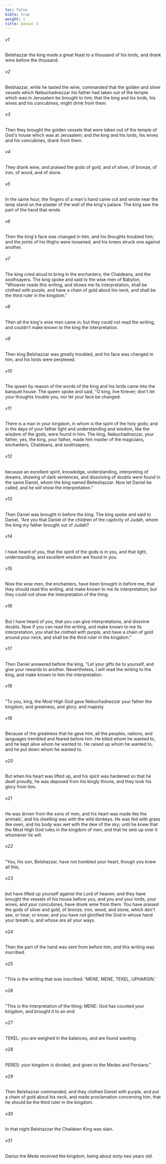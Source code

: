 ```yaml
---
toc: false
bible: true
weight: 1
title: Daniel 5
---
```




###### v1 
Belshazzar the king made a great feast to a thousand of his lords, and drank wine before the thousand. 

###### v2 
Belshazzar, while he tasted the wine, commanded that the golden and silver vessels which Nebuchadnezzar his father had taken out of the temple which was in Jerusalem be brought to him; that the king and his lords, his wives and his concubines, might drink from them. 

###### v3 
Then they brought the golden vessels that were taken out of the temple of God's house which was at Jerusalem; and the king and his lords, his wives and his concubines, drank from them. 

###### v4 
They drank wine, and praised the gods of gold, and of silver, of bronze, of iron, of wood, and of stone. 

###### v5 
In the same hour, the fingers of a man's hand came out and wrote near the lamp stand on the plaster of the wall of the king's palace. The king saw the part of the hand that wrote. 

###### v6 
Then the king's face was changed in him, and his thoughts troubled him; and the joints of his thighs were loosened, and his knees struck one against another. 

###### v7 
The king cried aloud to bring in the enchanters, the Chaldeans, and the soothsayers. The king spoke and said to the wise men of Babylon, "Whoever reads this writing, and shows me its interpretation, shall be clothed with purple, and have a chain of gold about his neck, and shall be the third ruler in the kingdom." 

###### v8 
Then all the king's wise men came in; but they could not read the writing, and couldn't make known to the king the interpretation. 

###### v9 
Then king Belshazzar was greatly troubled, and his face was changed in him, and his lords were perplexed. 

###### v10 
The queen by reason of the words of the king and his lords came into the banquet house. The queen spoke and said, "O king, live forever; don't let your thoughts trouble you, nor let your face be changed. 

###### v11 
There is a man in your kingdom, in whom is the spirit of the holy gods; and in the days of your father light and understanding and wisdom, like the wisdom of the gods, were found in him. The king, Nebuchadnezzar, your father, yes, the king, your father, made him master of the magicians, enchanters, Chaldeans, and soothsayers; 

###### v12 
because an excellent spirit, knowledge, understanding, interpreting of dreams, showing of dark sentences, and dissolving of doubts were found in the same Daniel, whom the king named Belteshazzar. Now let Daniel be called, and he will show the interpretation." 

###### v13 
Then Daniel was brought in before the king. The king spoke and said to Daniel, "Are you that Daniel of the children of the captivity of Judah, whom the king my father brought out of Judah? 

###### v14 
I have heard of you, that the spirit of the gods is in you, and that light, understanding, and excellent wisdom are found in you. 

###### v15 
Now the wise men, the enchanters, have been brought in before me, that they should read this writing, and make known to me its interpretation; but they could not show the interpretation of the thing. 

###### v16 
But I have heard of you, that you can give interpretations, and dissolve doubts. Now if you can read the writing, and make known to me its interpretation, you shall be clothed with purple, and have a chain of gold around your neck, and shall be the third ruler in the kingdom." 

###### v17 
Then Daniel answered before the king, "Let your gifts be to yourself, and give your rewards to another. Nevertheless, I will read the writing to the king, and make known to him the interpretation. 

###### v18 
"To you, king, the Most High God gave Nebuchadnezzar your father the kingdom, and greatness, and glory, and majesty. 

###### v19 
Because of the greatness that he gave him, all the peoples, nations, and languages trembled and feared before him. He killed whom he wanted to, and he kept alive whom he wanted to. He raised up whom he wanted to, and he put down whom he wanted to. 

###### v20 
But when his heart was lifted up, and his spirit was hardened so that he dealt proudly, he was deposed from his kingly throne, and they took his glory from him. 

###### v21 
He was driven from the sons of men, and his heart was made like the animals', and his dwelling was with the wild donkeys. He was fed with grass like oxen, and his body was wet with the dew of the sky; until he knew that the Most High God rules in the kingdom of men, and that he sets up over it whomever he will. 

###### v22 
"You, his son, Belshazzar, have not humbled your heart, though you knew all this, 

###### v23 
but have lifted up yourself against the Lord of heaven; and they have brought the vessels of his house before you, and you and your lords, your wives, and your concubines, have drunk wine from them. You have praised the gods of silver and gold, of bronze, iron, wood, and stone, which don't see, or hear, or know; and you have not glorified the God in whose hand your breath is, and whose are all your ways. 

###### v24 
Then the part of the hand was sent from before him, and this writing was inscribed. 

###### v25 
"This is the writing that was inscribed: 'MENE, MENE, TEKEL, UPHARSIN.' 

###### v26 
"This is the interpretation of the thing: MENE: God has counted your kingdom, and brought it to an end. 

###### v27 
TEKEL: you are weighed in the balances, and are found wanting. 

###### v28 
PERES: your kingdom is divided, and given to the Medes and Persians." 

###### v29 
Then Belshazzar commanded, and they clothed Daniel with purple, and put a chain of gold about his neck, and made proclamation concerning him, that he should be the third ruler in the kingdom. 

###### v30 
In that night Belshazzar the Chaldean King was slain. 

###### v31 
Darius the Mede received the kingdom, being about sixty-two years old.
